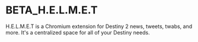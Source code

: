 # BETA_H.E.L.M.E.T
H.E.L.M.E.T is a Chromium extension for Destiny 2 news, tweets, twabs, and more. It's a centralized space for all of your Destiny needs.
